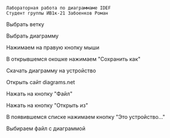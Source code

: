     Лабораторная работа по диаграммаме IDEF
    Студент группы ИВ1к-21 Забоенков Роман
Выбрать ветку

Выбрать диаграмму

Нажимаем на правую кнопку мыши

В открывшемся окошке нажимаем "Сохранить как"

Скачать диаграмму на устройство

Открыть сайт diagrams.net

Нажать на кнопку "Файл"

Нажать на кнопку "Открыть из"

В появившемся списке нажимаем кнопку "Это устройство..."

Выбираем файл с диаграммой
